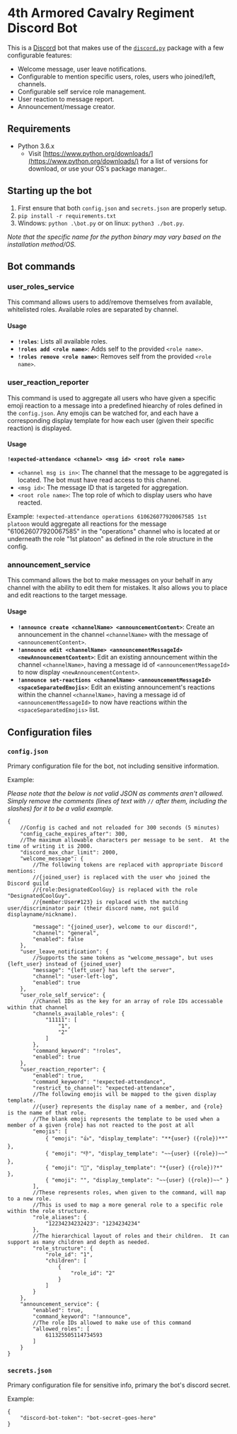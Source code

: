 # 4th Armored Cavalry Regiment Discord Bot
This is a [Discord](https://discordapp.com/) bot that makes use of the [`discord.py`](https://github.com/Rapptz/discord.py) package with a few configurable features:
* Welcome message, user leave notifications.
* Configurable to mention specific users, roles, users who joined/left, channels.
* Configurable self service role management.
* User reaction to message report.
* Announcement/message creator.

## Requirements
* Python 3.6.x
  * Visit [https://www.python.org/downloads/](https://www.python.org/downloads/) for a list of versions for download, or use your OS's package manager..

## Starting up the bot
1. First ensure that both `config.json` and `secrets.json` are properly setup.
2. `pip install -r requirements.txt`
4. Windows: `python .\bot.py` or on linux: `python3 ./bot.py`.

*Note that the specific name for the python binary may vary based on the installation method/OS.*

## Bot commands
### user_roles_service
This command allows users to add/remove themselves from available, whitelisted roles.  Available roles are separated by channel.
#### Usage
* **`!roles`**: Lists all available roles.
* **`!roles add <role name>`**: Adds self to the provided `<role name>`.
* **`!roles remove <role name>`**: Removes self from the provided `<role name>`.

### user_reaction_reporter
This command is used to aggregate all users who have given a specific emoji reaction to a message into a predefined hiearchy of roles defined in the `config.json`.  Any emojis can be watched for, and each have a corresponding display template for how each user (given their specific reaction) is displayed.
#### Usage
**`!expected-attendance <channel> <msg id> <root role name>`**
* `<channel msg is in>`: The channel that the message to be aggregated is located.  The bot must have read access to this channel.
* `<msg id>`: The message ID that is targeted for aggregation.
* `<root role name>`: The top role of which to display users who have reacted.

Example: `!expected-attendance operations 610626077920067585 1st platoon` would aggregate all reactions for the message "610626077920067585" in the "operations" channel who is located at or underneath the role "1st platoon" as defined in the role structure in the config.

### announcement_service
This command allows the bot to make messages on your behalf in any channel with the ability to edit them for mistakes.  It also allows you to place and edit reactions to the target message.

#### Usage
* **`!announce create <channelName> <announcementContent>`**: Create an announcement in the channel `<channelName>` with the message of `<announcementContent>`.
* **`!announce edit <channelName> <announcementMessageId> <newAnnouncementContent>`**: Edit an existing announcement within the channel `<channelName>`, having a message id of `<announcementMessageId>` to now display `<newAnnouncementContent>`.
* **`!announce set-reactions <channelName> <announcementMessageId> <spaceSeparatedEmojis>`**: Edit an existing announcement's reactions within the channel `<channelName>`, having a message id of `<announcementMessageId>` to now have reactions within the `<spaceSeparatedEmojis>` list.

## Configuration files
### `config.json`
Primary configuration file for the bot, not including sensitive information.

Example:

*Please note that the below is not valid JSON as comments aren't allowed.  Simply remove the comments (lines of text with `//` after them, including the slashes) for it to be a valid example.*
```
{
    //Config is cached and not reloaded for 300 seconds (5 minutes)
    "config_cache_expires_after": 300,
    //The maximum allowable characters per message to be sent.  At the time of writing it is 2000.
    "discord_max_char_limit": 2000,
    "welcome_message": {
        //The following tokens are replaced with appropriate Discord mentions:
        //{joined_user} is replaced with the user who joined the Discord guild
        //{role:DesignatedCoolGuy} is replaced with the role "DesignatedCoolGuy".
        //{member:User#123} is replaced with the matching user/discriminator pair (their discord name, not guild displayname/nickname).

        "message": "{joined_user}, welcome to our discord!",
        "channel": "general",
        "enabled": false
    },
    "user_leave_notification": {
        //Supports the same tokens as "welcome_message", but uses {left_user} instead of {joined_user}
        "message": "{left_user} has left the server",
        "channel": "user-left-log",
        "enabled": true
    },
    "user_role_self_service": {
        //Channel IDs as the key for an array of role IDs accessable within that channel
        "channels_available_roles": {
            "11111": [
                "1",
                "2"
            ]
        },
        "command_keyword": "!roles",
        "enabled": true
    },
    "user_reaction_reporter": {
        "enabled": true,
        "command_keyword": "!expected-attendance",
        "restrict_to_channel": "expected-attendance",
        //The following emojis will be mapped to the given display template.
        //{user} represents the display name of a member, and {role} is the name of that role.
        //The blank emoji represents the template to be used when a member of a given {role} has not reacted to the post at all
        "emojis": [
            { "emoji": "👍", "display_template": "**{user} ({role})**" },
            { "emoji": "👎", "display_template": "~~{user} ({role})~~" },
            { "emoji": "🤷", "display_template": "*{user} ({role})?*" },
            { "emoji": "", "display_template": "~~{user} ({role})~~" }
        ],
        //These represents roles, when given to the command, will map to a new role.
        //This is used to map a more general role to a specific role within the role structure.
        "role_aliases": {
            "12234234232423": "1234234234"
        },
        //The hierarchical layout of roles and their children.  It can support as many children and depth as needed.
        "role_structure": {
            "role_id": "1",
            "children": [
                {
                    "role_id": "2"
                }
            ]
        }
    },
    "announcement_service": {
        "enabled": true,
        "command_keyword": "!announce",
        //The role IDs allowed to make use of this command
        "allowed_roles": [
            611325505114734593
        ]
    }
}
```

### `secrets.json`
Primary configuration file for sensitive info, primary the bot's discord secret.

Example:
```
{
    "discord-bot-token": "bot-secret-goes-here"
}
```
